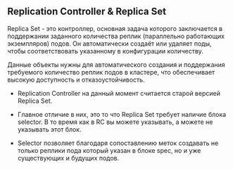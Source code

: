 ## Replication Controller & Replica Set

Replica Set - это контроллер, основная задача которого заключается в поддержании заданного количества реплик (параллельно работающих экземпляров) подов. Он автоматически создаёт или удаляет поды, чтобы соответствовать указанному в конфигурации количеству.

Данные объекты нужны для автоматического создания и поддержания требуемого количество реплик подов в кластере, что обеспечивает высокую доступность и отказоустойчивость.

- Replication Controller на данный момент считается старой версией Replica Set.

- Главное отличие в них, это то что Replica Set требует наличие блока selector. В то время как в RC вы можете указывать, а можете не указывать этот блок. 

- Selector позволяет благодаря сопоставлению меток создавать не только реплики пода который указан в блоке spec, но и уже существующих и будущих подов.   
